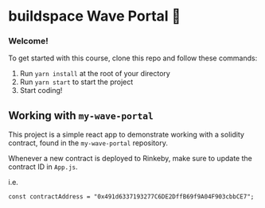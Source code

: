 # buildspace Wave Portal 👋 

### **Welcome!**
To get started with this course, clone this repo and follow these commands:

1. Run `yarn install` at the root of your directory
2. Run `yarn start` to start the project
3. Start coding!

## Working with `my-wave-portal`
This project is a simple react app to demonstrate working with a solidity contract, found in the `my-wave-portal` repository. 

Whenever a new contract is deployed to Rinkeby, make sure to update the contract ID in `App.js`.

i.e.
```
const contractAddress = "0x491d6337193277C6DE2DffB69f9A04F903cbbCE7";
```
